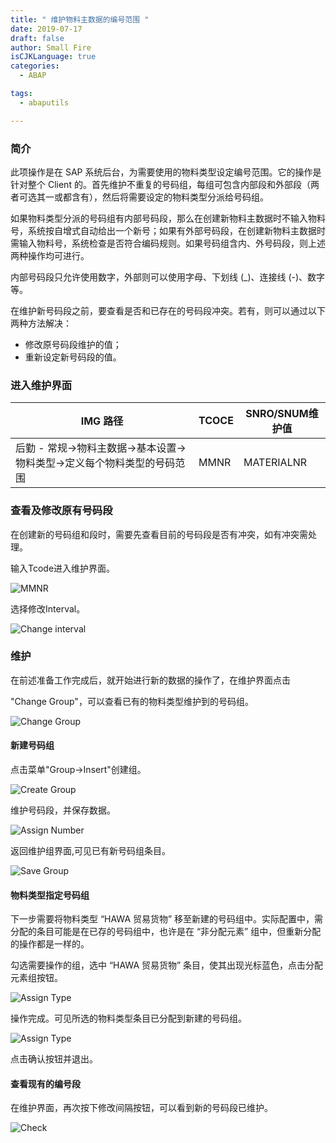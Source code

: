 ```yaml
---
title: " 维护物料主数据的编号范围 "
date: 2019-07-17
draft: false
author: Small Fire
isCJKLanguage: true
categories: 
  - ABAP

tags: 
  - abaputils

---
```


### 简介

此项操作是在 SAP 系统后台，为需要使用的物料类型设定编号范围。它的操作是针对整个 Client 的。首先维护不重复的号码组，每组可包含内部段和外部段（两者可选其一或都含有），然后将需要设定的物料类型分派给号码组。

如果物料类型分派的号码组有内部号码段，那么在创建新物料主数据时不输入物料号，系统按自增式自动给出一个新号；如果有外部号码段，在创建新物料主数据时需输入物料号，系统检查是否符合编码规则。如果号码组含内、外号码段，则上述两种操作均可进行。

内部号码段只允许使用数字，外部则可以使用字母、下划线 (_)、连接线 (-)、数字等。

在维护新号码段之前，要查看是否和已存在的号码段冲突。若有，则可以通过以下两种方法解决：

- 修改原号码段维护的值；
- 重新设定新号码段的值。

### 进入维护界面

| IMG 路径                                                     | TCOCE | SNRO/SNUM维护值 |
| ------------------------------------------------------------ | ----- | --------------- |
| 后勤 - 常规→物料主数据→基本设置→物料类型→定义每个物料类型的号码范围 | MMNR  | MATERIALNR      |

### 查看及修改原有号码段

在创建新的号码组和段时，需要先查看目前的号码段是否有冲突，如有冲突需处理。

输入Tcode进入维护界面。

![MMNR](/images/ABAP/ABAP_NumberRange9.png)

选择修改Interval。

![Change interval](/images/ABAP/ABAP_NumberRange11.png)

### 维护

在前述准备工作完成后，就开始进行新的数据的操作了，在维护界面点击

"Change Group"，可以查看已有的物料类型维护到的号码组。

![Change Group](/images/ABAP/ABAP_NumberRange10.png)

#### 新建号码组

点击菜单"Group->Insert"创建组。

![Create Group](/images/ABAP/ABAP_NumberRange12.png)

维护号码段，并保存数据。

![Assign Number](/images/ABAP/ABAP_NumberRange13.png)

返回维护组界面,可见已有新号码组条目。

![Save Group](/images/ABAP/ABAP_NumberRange14.png)

#### 物料类型指定号码组

下一步需要将物料类型 “HAWA 贸易货物” 移至新建的号码组中。实际配置中，需分配的条目可能是在已存的号码组中，也许是在 “非分配元素” 组中，但重新分配的操作都是一样的。

勾选需要操作的组，选中 “HAWA 贸易货物” 条目，使其出现光标蓝色，点击分配元素组按钮。

![Assign Type](/images/ABAP/ABAP_NumberRange15.png)

操作完成。可见所选的物料类型条目已分配到新建的号码组。

![Assign Type](/images/ABAP/ABAP_NumberRange16.png)

点击确认按钮并退出。

#### 查看现有的编号段

在维护界面，再次按下修改间隔按钮，可以看到新的号码段已维护。

![Check](/images/ABAP/ABAP_NumberRange17.png)